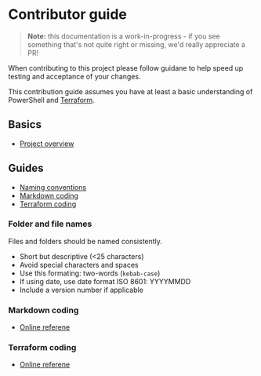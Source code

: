 # Contributor guide

> **Note:** this documentation is a work-in-progress - if you see something that's not quite right or missing, we'd really appreciate a PR!

When contributing to this project please follow guidane to help speed up testing and acceptance of your changes.

This contribution guide assumes you have at least a basic understanding of PowerShell and [Terraform](https://www.terraform.io/docs/language/index.html).

## Basics

* [Project overview](README.md#overview)

## Guides

* [Naming conventions](#folder-and-file-names)
* [Markdown coding](#markdown-coding)
* [Terraform coding](#terraform-coding)

### Folder and file names
Files and folders should be named consistently.
* Short but descriptive (<25 characters)
* Avoid special characters and spaces
* Use this formating: two-words (`kebab-case`)
* If using date, use date format ISO 8601: YYYYMMDD
* Include a version number if applicable

### Markdown coding

* [Online referene](https://www.markdownguide.org/basic-syntax)

### Terraform coding

* [Online referene](https://github.com/x0techdad/cloud-platform-dev-ux/blob/main/docs/guide-terraform.md)


